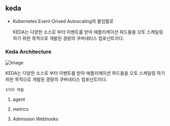 ## keda
- Kubernetes Event-Drived Autoscaling의 줄임말로
  
  KEDA는 다양한 소스로 부터 이벤트를 받아 애플리케이션 파드들을 오토 스케일링 하기 위한 목적으로 개발된 경량의 쿠버네티스 컴포넌트이다.

### Keda Architecture

![Image](https://github.com/user-attachments/assets/3da9d0a7-82a3-4290-80dd-159b1111b5ea)

KEDA는 다양한 소스로 부터 이벤트를 받아 애플리케이션 파드들을 오토 스케일링 하기 위한 목적으로 개발된 경량의 쿠버네티스 컴포넌트이다.

`3가지 역할`

1. agent

2. metrics

3. Admission Webhooks